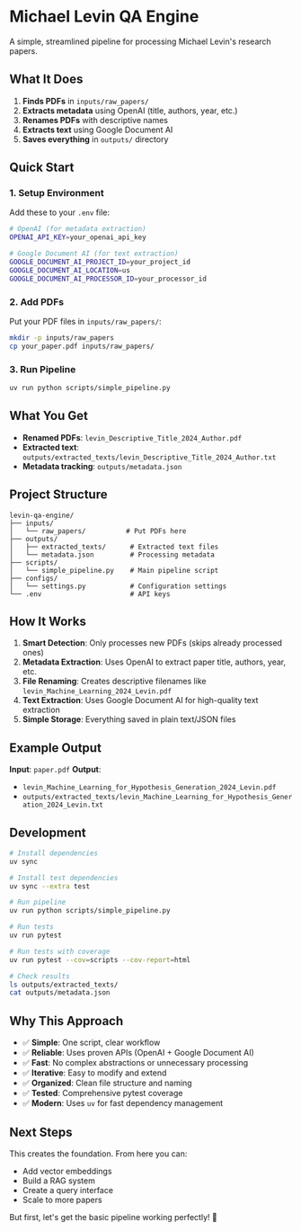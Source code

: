 # Michael Levin QA Engine

A simple, streamlined pipeline for processing Michael Levin's research papers.

## What It Does

1. **Finds PDFs** in `inputs/raw_papers/`
2. **Extracts metadata** using OpenAI (title, authors, year, etc.)
3. **Renames PDFs** with descriptive names
4. **Extracts text** using Google Document AI
5. **Saves everything** in `outputs/` directory

## Quick Start

### 1. Setup Environment

Add these to your `.env` file:

```bash
# OpenAI (for metadata extraction)
OPENAI_API_KEY=your_openai_api_key

# Google Document AI (for text extraction)
GOOGLE_DOCUMENT_AI_PROJECT_ID=your_project_id
GOOGLE_DOCUMENT_AI_LOCATION=us
GOOGLE_DOCUMENT_AI_PROCESSOR_ID=your_processor_id
```

### 2. Add PDFs

Put your PDF files in `inputs/raw_papers/`:

```bash
mkdir -p inputs/raw_papers
cp your_paper.pdf inputs/raw_papers/
```

### 3. Run Pipeline

```bash
uv run python scripts/simple_pipeline.py
```

## What You Get

- **Renamed PDFs**: `levin_Descriptive_Title_2024_Author.pdf`
- **Extracted text**: `outputs/extracted_texts/levin_Descriptive_Title_2024_Author.txt`
- **Metadata tracking**: `outputs/metadata.json`

## Project Structure

```
levin-qa-engine/
├── inputs/
│   └── raw_papers/          # Put PDFs here
├── outputs/
│   ├── extracted_texts/      # Extracted text files
│   └── metadata.json         # Processing metadata
├── scripts/
│   └── simple_pipeline.py    # Main pipeline script
├── configs/
│   └── settings.py           # Configuration settings
└── .env                      # API keys
```

## How It Works

1. **Smart Detection**: Only processes new PDFs (skips already processed ones)
2. **Metadata Extraction**: Uses OpenAI to extract paper title, authors, year, etc.
3. **File Renaming**: Creates descriptive filenames like `levin_Machine_Learning_2024_Levin.pdf`
4. **Text Extraction**: Uses Google Document AI for high-quality text extraction
5. **Simple Storage**: Everything saved in plain text/JSON files

## Example Output

**Input**: `paper.pdf`
**Output**: 
- `levin_Machine_Learning_for_Hypothesis_Generation_2024_Levin.pdf`
- `outputs/extracted_texts/levin_Machine_Learning_for_Hypothesis_Generation_2024_Levin.txt`

## Development

```bash
# Install dependencies
uv sync

# Install test dependencies
uv sync --extra test

# Run pipeline
uv run python scripts/simple_pipeline.py

# Run tests
uv run pytest

# Run tests with coverage
uv run pytest --cov=scripts --cov-report=html

# Check results
ls outputs/extracted_texts/
cat outputs/metadata.json
```

## Why This Approach

- ✅ **Simple**: One script, clear workflow
- ✅ **Reliable**: Uses proven APIs (OpenAI + Google Document AI)
- ✅ **Fast**: No complex abstractions or unnecessary processing
- ✅ **Iterative**: Easy to modify and extend
- ✅ **Organized**: Clean file structure and naming
- ✅ **Tested**: Comprehensive pytest coverage
- ✅ **Modern**: Uses `uv` for fast dependency management

## Next Steps

This creates the foundation. From here you can:
- Add vector embeddings
- Build a RAG system
- Create a query interface
- Scale to more papers

But first, let's get the basic pipeline working perfectly! 🚀

